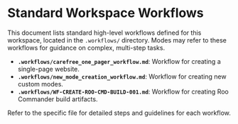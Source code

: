 # Standard Workspace Workflows

This document lists standard high-level workflows defined for this workspace, located in the `.workflows/` directory. Modes may refer to these workflows for guidance on complex, multi-step tasks.

*   **`.workflows/carefree_one_pager_workflow.md`**: Workflow for creating a single-page website.
*   **`.workflows/new_mode_creation_workflow.md`**: Workflow for creating new custom modes.
*   **`.workflows/WF-CREATE-ROO-CMD-BUILD-001.md`**: Workflow for creating Roo Commander build artifacts.

Refer to the specific file for detailed steps and guidelines for each workflow.